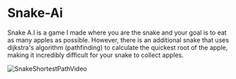 # Snake-Ai
Snake A.I is a game I made where you are the snake and your goal is to eat as many apples as possible. However, there is an additional snake that uses dijkstra's algorithm (pathfinding) to calculate the quickest root of the apple, making it incredibly difficult for your snake to collect apples.

![SnakeShortestPathVideo](https://github.com/user-attachments/assets/e0184533-2518-4470-a12b-0c4a2469f42f)
